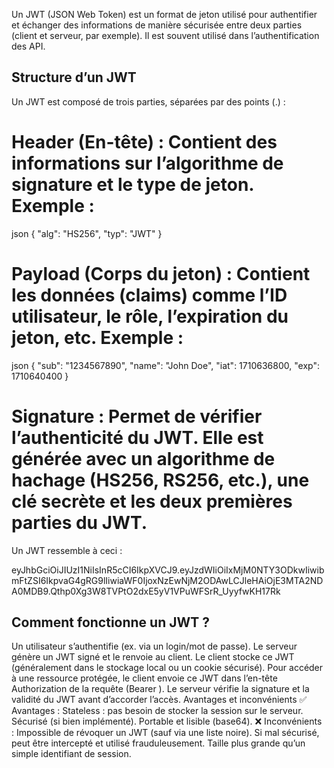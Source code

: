 Un JWT (JSON Web Token) est un format de jeton utilisé pour authentifier et échanger des informations de manière sécurisée entre deux parties (client et serveur, par exemple). 
Il est souvent utilisé dans l’authentification des API.
## Structure d’un JWT
Un JWT est composé de trois parties, séparées par des points (.) :

# Header (En-tête) : Contient des informations sur l’algorithme de signature et le type de jeton. Exemple :
json
{
  "alg": "HS256",
  "typ": "JWT"
}
# Payload (Corps du jeton) : Contient les données (claims) comme l’ID utilisateur, le rôle, l’expiration du jeton, etc. Exemple :
json
{
  "sub": "1234567890",
  "name": "John Doe",
  "iat": 1710636800,
  "exp": 1710640400
}
# Signature : Permet de vérifier l’authenticité du JWT. Elle est générée avec un algorithme de hachage (HS256, RS256, etc.), une clé secrète et les deux premières parties du JWT.

Un JWT ressemble à ceci :

eyJhbGciOiJIUzI1NiIsInR5cCI6IkpXVCJ9.eyJzdWIiOiIxMjM0NTY3ODkwIiwibmFtZSI6IkpvaG4gRG9lIiwiaWF0IjoxNzEwNjM2ODAwLCJleHAiOjE3MTA2NDA0MDB9.Qthp0Xg3W8TVPtO2dxE5yV1VPuWFSrR_UyyfwKH17Rk

## Comment fonctionne un JWT ?
Un utilisateur s’authentifie (ex. via un login/mot de passe).
Le serveur génère un JWT signé et le renvoie au client.
Le client stocke ce JWT (généralement dans le stockage local ou un cookie sécurisé).
Pour accéder à une ressource protégée, le client envoie ce JWT dans l’en-tête Authorization de la requête (Bearer <JWT>).
Le serveur vérifie la signature et la validité du JWT avant d’accorder l’accès.
Avantages et inconvénients
✅ Avantages :
Stateless : pas besoin de stocker la session sur le serveur.
Sécurisé (si bien implémenté).
Portable et lisible (base64).
❌ Inconvénients :
Impossible de révoquer un JWT (sauf via une liste noire).
Si mal sécurisé, peut être intercepté et utilisé frauduleusement.
Taille plus grande qu’un simple identifiant de session.

